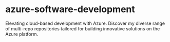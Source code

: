 # azure-software-development
 Elevating cloud-based development with Azure. Discover my diverse range of multi-repo repositories tailored for building innovative solutions on the Azure platform.
